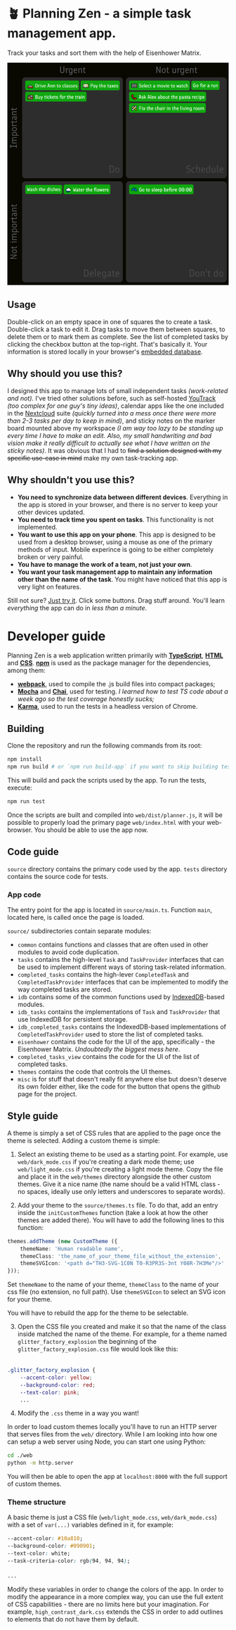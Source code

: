 # 🪴 Planning Zen - a simple task management app.

Track your tasks and sort them with the help of Eisenhower Matrix.

![A screenshot of the app](screenshots/dark_mode.png)

## Usage

Double-click on an empty space in one of squares the to create a task. Double-click a task to edit it. Drag tasks to
move them between squares, to delete them or to mark them as complete. See the list of completed tasks by clicking the 
checkbox button at the top-right. That's basically it. Your information is stored locally in your browser's
[embedded database](https://developer.mozilla.org/en-US/docs/Web/API/IndexedDB_API).

## Why should you use this?

I designed this app to manage lots of small independent tasks _(work-related and not)._ I've tried other solutions
before, such as self-hosted [YouTrack](https://www.jetbrains.com/youtrack/) _(too complex for one guy's tiny ideas)_,
calendar apps like the one included in the [Nextcloud](https://nextcloud.com/) suite _(quickly turned into a mess once
there were more than 2-3 tasks per day to keep in mind)_, and sticky notes on the marker board mounted above my
workspace _(I am way too lazy to be standing up every time I have to make an edit. Also, my small handwriting and bad
vision make it really difficult to actually see what I have written on the sticky notes)_. It was obvious that I had to
~~find a solution designed with my specific use-case in mind~~ make my own task-tracking app.

## Why shouldn't you use this?

- __You need to synchronize data between different devices__. Everything in the app is stored in your browser, and there
is no server to keep your other devices updated.
- __You need to track time you spent on tasks__. This functionality is not implemented.
- __You want to use this app on your phone__. This app is designed to be used from a desktop browser, using a mouse as
one of the primary methods of input. Mobile experince is going to be either completely broken or very painful.
- __You have to manage the work of a team, not just your own__.
- __You want your task management app to maintain any information other than the name of the task__. You might have
noticed that this app is very light on features.

Still not sure? [Just try it](https://f3d0rov.github.io/planning-zen/). Click some buttons. Drag stuff around. You'll learn
_everything_ the app can do in _less than a minute_.

# Developer guide

Planning Zen is a web application written primarily with __[TypeScript](https://www.typescriptlang.org/)__,
__[HTML](https://www.youtube.com/watch?v=dQw4w9WgXcQ)__ and __[CSS](https://developer.mozilla.org/en-US/docs/Web/CSS)__.
__[npm](https://docs.npmjs.com/about-npm)__ is used as the package manager for the dependencies, among them:

- __[webpack](https://webpack.js.org/)__, used to compile the .js build files into compact packages;
- __[Mocha](https://mochajs.org/)__ and __[Chai](https://www.chaijs.com/)__, used for testing. _I learned how to test TS
code about a week ago so the test coverage honestly sucks;_
- __[Karma](https://karma-runner.github.io/latest/index.html)__, used to run the tests in a headless version of Chrome.

## Building

Clone the repository and run the following commands from its root:

```bash
npm install
npm run build # or `npm run build-app` if you want to skip building tests
```

This will build and pack the scripts used by the app. To run the tests, execute:

```bash
npm run test
```

Once the scripts are built and compiled into `web/dist/planner.js`, it will be possible to properly load the primary
page `web/index.html` with your web-browser. You should be able to use the app now.

## Code guide

`source` directory contains the primary code used by the app. `tests` directory contains the source code for tests.

### App code

The entry point for the app is located in `source/main.ts`. Function `main`, located here, is called once the page is
loaded.

`source/` subdirectories contain separate modules:

- `common` contains functions and classes that are often used in other modules to avoid code duplication.
- `tasks` contains the high-level `Task` and `TaskProvider` interfaces that can be used to implement different ways of
storing task-related information.
- `completed_tasks` contains the high-lever `CompletedTask` and `CompletedTaskProvider` interfaces that can be
implemented to modify the way completed tasks are stored.
- `idb` contains some of the common functions used by
[IndexedDB](https://developer.mozilla.org/en-US/docs/Web/API/IndexedDB_API)-based modules.
- `idb_tasks` contains the implementations of `Task` and `TaskProvider` that use IndexedDB for persistent storage.
- `idb_completed_tasks` contains the IndexedDB-based implementations of `CompletedTaskProvider` used to store the list
of completed tasks.
- `eisenhower` contains the code for the UI of the app, specifically - the Eisenhower Matrix. _Undoubtedly the biggest
mess here_.
- `completed_tasks_view` contains the code for the UI of the list of completed tasks.
- `themes` contains the code that controls the UI themes.
- `misc` is for stuff that doesn't really fit anywhere else but doesn't deserve its own folder either, like the code for
the button that opens the github page for the project.


## Style guide

A theme is simply a set of CSS rules that are applied to the page once the theme is selected. Adding a custom theme is
simple:

1. Select an existing theme to be used as a starting point. For example, use `web/dark_mode.css` if you're creating a
dark mode theme; use `web/light_mode.css` if you're creating a light mode theme. Copy the file and place it in the
`web/themes` directory alongside the other custom themes. Give it a nice name (the name should be a valid HTML class -
no spaces, ideally use only letters and underscores to separate words).

2. Add your theme to the `source/themes.ts` file. To do that, add an entry inside the `initCustomThemes` function
(take a look at how the other themes are added there). You will have to add the following lines to this function:

```ts
themes.addTheme (new CustomTheme ({
	themeName: 'Human readable name',
	themeClass: 'the_name_of_your_theme_file_without_the_extension', 
	themeSVGIcon: '<path d="TH3-SVG-1C0N T0-R3PR3S-3nt Y08R-7H3Me"/>'
}));
```

Set `themeName` to the name of your theme, `themeClass` to the name of your css file (no extension, no full path). Use `themeSVGIcon`
to select an SVG icon for your theme.

You will have to rebuild the app for the theme to be selectable.

3. Open the CSS file you created and make it so that the name of the class inside matched the name of the theme. For
example, for a theme named `glitter_factory_explosion` the beginning of the `glitter_factory_explosion.css` file would
look like this:

```css

.glitter_factory_explosion {
	--accent-color: yellow;
	--background-color: red;
	--text-color: pink;
	...
```

4. Modify the `.css` theme in a way you want!

In order to load custom themes locally you'll have to run an HTTP server that serves files from the `web/` directory.
While I am looking into how one can setup a web server using Node, you can start one using Python:

```bash
cd ./web
python -m http.server
```

You will then be able to open the app at `localhost:8000` with the full support of custom themes.

### Theme structure

A basic theme is just a CSS file (`web/light_mode.css`, `web/dark_mode.css`) with a set of `var(...)` variables defined
in it, for example:

```css
--accent-color: #10a810;
--background-color: #090901;
--text-color: white;
--task-criteria-color: rgb(94, 94, 94);

...
```

Modify these variables in order to change the colors of the app. In order to modify the appearance in a more complex
way, you can use the full extent of CSS capabilities - there are no limits here but your imagination. For example,
`high_contrast_dark.css` extends the CSS in order to add outlines to elements that do not have them by default.
